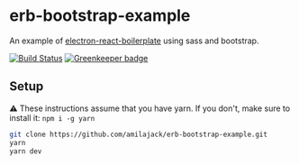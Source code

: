 erb-bootstrap-example
=====================
An example of [electron-react-boilerplate](https://github.com/chentsulin/electron-react-boilerplate) using sass and bootstrap.

[![Build Status](https://travis-ci.org/amilajack/erb-bootstrap-example.svg?branch=master&maxAge=2592)](https://travis-ci.org/amilajack/erb-bootstrap-example) [![Greenkeeper badge](https://badges.greenkeeper.io/amilajack/erb-bootstrap-example.svg)](https://greenkeeper.io/)

## Setup
⚠️ These instructions assume that you have yarn. If you don't, make sure to install it: `npm i -g yarn`

```bash
git clone https://github.com/amilajack/erb-bootstrap-example.git
yarn
yarn dev
```
